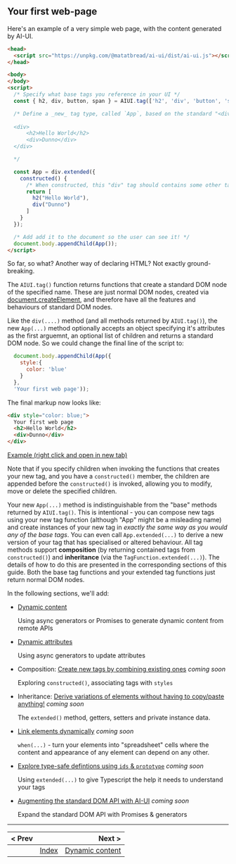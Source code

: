## Your first web-page

Here's an example of a very simple web page, with the content generated by AI-UI.

```html
<head>
  <script src="https://unpkg.com/@matatbread/ai-ui/dist/ai-ui.js"></script>
</head>

<body>
</body>
<script>
  /* Specify what base tags you reference in your UI */
  const { h2, div, button, span } = AIUI.tag(['h2', 'div', 'button', 'span']);

  /* Define a _new_ tag type, called `App`, based on the standard "<div>" tag, that is composed of an h2 and div elements. It will generate markup like:
  
  <div>
      <h2>Hello World</h2>
      <div>Dunno</div>
  </div>

  */

  const App = div.extended({
    constructed() {
      /* When constructed, this "div" tag should contains some other tags: */
      return [
        h2("Hello World"),
        div("Dunno")
      ]
    }
  });

  /* Add add it to the document so the user can see it! */
  document.body.appendChild(App());
</script>
```

So far, so what? Another way of declaring HTML? Not exactly ground-breaking.

The `AIUI.tag()` function returns functions that create a standard DOM node of the specified name. These are just normal DOM nodes, created via [document.createElement](https://developer.mozilla.org/en-US/docs/Web/API/Document/createElement), and therefore have all the features and behaviours of standard DOM nodes.

Like the `div(....)` method (and all methods returned by `AIUI.tag()`), the new `App(...)` method optionally accepts an object specifying it's attributes as the first arguemnt, an optional list of children and returns a standard DOM node. So we could change the final line of the script to:

```javascript
  document.body.appendChild(App({
    style:{
      color: 'blue'
    }
  },
  'Your first web page'));
```

The final markup now looks like:
```html
<div style="color: blue;">
  Your first web page
  <h2>Hello World</h2>
  <div>Dunno</div>
</div>
```

[Example (right click and open in new tab)](https://raw.githack.com/MatAtBread/AI-UI/main/guide/examples/your-first-web-page.html)


Note that if you specify children when invoking the functions that creates your new tag, and you have a `constructed()` member, the children are appended before the `constructed()` is invoked, allowing you to modify, move or delete the specified children.

Your new `App(...)` method is indistinguishable from the "base" methods returned by `AIUI.tag()`. This is intentional - you can compose new tags using your new tag function (although "App" might be a misleading name) and create instances of your new tag in _exactly the same way as you would any of the base tags_. You can even call `App.extended(...)` to derive a new version of your tag that has specialised or altered behaviour. All tag methods support **composition** (by returning contained tags from `constructed()`) and **inheritance** (via the `TagFunction.extended(...)`). The details of how to do this are presented in the corresponding sections of this guide. Both the base tag functions and your extended tag functions just return normal DOM nodes.

In the following sections, we'll add:

* [Dynamic content](./dynamic-content.md)

  Using async generators or Promises to generate dynamic content from remote APIs

* [Dynamic attributes](./dynamic-attributes.md)

  Using async generators to update attributes

* Composition: [Create new tags by combining existing ones](./index.md) _coming soon_

  Exploring `constructed()`, associating tags with `styles`

* Inheritance: [Derive variations of elements without having to copy/paste anything!](./index.md) _coming soon_

  The `extended()` method, getters, setters and private instance data.

* [Link elements dynamically](./when.md) _coming soon_

  `when(...)` - turn your elements into "spreadsheet" cells where the content and appearance of any element can depend on any other.

* [Explore type-safe defintions using `ids` & `prototype`](./index.md) _coming soon_

  Using `extended(...)` to give Typescript the help it needs to understand your tags

* [Augmenting the standard DOM API with AI-UI](./index.md) _coming soon_

  Expand the standard DOM API with Promises & generators
  
____

| < Prev |                     |  Next > |
|--------|:-------------------:|--------:|
|        | [Index](./index.md) | [Dynamic content](./dynamic-content.md) |
